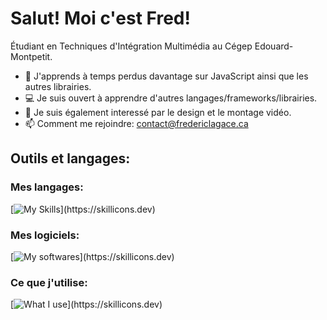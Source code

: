 # Salut! Moi c'est Fred!

 Étudiant en Techniques d'Intégration Multimédia au Cégep Edouard-Montpetit.

 
- 🌱 J'apprends à temps perdus davantage sur JavaScript ainsi que les autres librairies.
- :computer: Je suis ouvert à apprendre d'autres langages/frameworks/librairies.
- :art: Je suis également interessé par le design et le montage vidéo.
- 📫 Comment me rejoindre: contact@fredericlagace.ca

## **Outils et langages:**

### Mes langages:
[![My Skills](https://skillicons.dev/icons?i=html,css,js,sass,)](https://skillicons.dev)

### Mes logiciels:
[![My softwares](https://skillicons.dev/icons?i=ae,ai,blender,figma,github,vscode,webstorm,)](https://skillicons.dev)

### Ce que j'utilise:
[![What I use](https://skillicons.dev/icons?i=discord,gmail,linkedin,netlify,nodejs,npm,wordpress,)](https://skillicons.dev)

